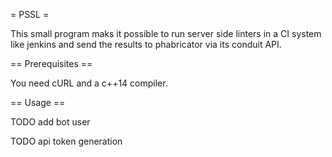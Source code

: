 
= PSSL =

This small program maks it possible to run server side linters in a CI system like jenkins 
and send the results to phabricator via its conduit API.


== Prerequisites ==

You need cURL and a c++14 compiler.

== Usage ==

TODO add bot user 

TODO api token generation

